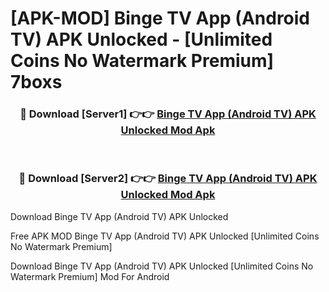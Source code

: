 # [APK-MOD] Binge TV App (Android TV) APK Unlocked - [Unlimited Coins No Watermark Premium] 7boxs



<div align="center">
<h3>🔴 Download [Server1] 👉👉 <a href="https://momento.my/?title=Binge_TV_App_(Android_TV)_APK_Unlocked">Binge TV App (Android TV) APK Unlocked Mod Apk</a></h3><br>

<h3>🔴 Download [Server2] 👉👉 <a href="https://momento.my/?title=Binge_TV_App_(Android_TV)_APK_Unlocked">Binge TV App (Android TV) APK Unlocked Mod Apk</a></h3>
</div>



Download Binge TV App (Android TV) APK Unlocked 

Free APK MOD Binge TV App (Android TV) APK Unlocked [Unlimited Coins No Watermark Premium]

Download Binge TV App (Android TV) APK Unlocked [Unlimited Coins No Watermark Premium] Mod For Android
